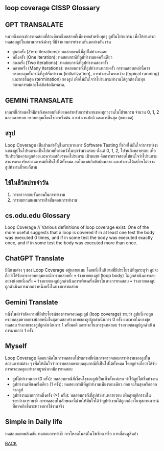 ## loop coverage CISSP Glossary

## GPT TRANSALATE
หมายถึงเกณฑ์การทดสอบที่ต้องมีกรณีทดสอบที่เพียงพอสำหรับทุกๆ ลูปในโปรแกรม เพื่อให้สามารถทดสอบลูปในสถานการณ์ต่างๆ ที่มีจำนวนการทำงานที่แตกต่างกัน เช่น
- ศูนย์ครั้ง (Zero iterations): ทดสอบกรณีที่ลูปไม่ทำงานเลย
- หนึ่งครั้ง (One iteration): ทดสอบกรณีที่ลูปทำงานแค่ครั้งเดียว
- สองครั้ง (Two iterations): ทดสอบกรณีที่ลูปทำงานสองครั้ง
- หลายครั้ง (Many iterations): ทดสอบกรณีที่ลูปทำงานหลายครั้ง
การทดสอบเหล่านี้ควรครอบคลุมทั้งกรณีที่ลูปเริ่มทำงาน (initialization), การทำงานในระหว่าง (typical running) และการสิ้นสุด (termination) ของลูป เพื่อให้มั่นใจว่าโปรแกรมทำงานได้ถูกต้องในทุกสถานการณ์และไม่เกิดข้อผิดพลาด.

## GEMINi TRANSALATE
เกณฑ์นี้กำหนดให้มีกรณีทดสอบที่เพียงพอสำหรับการทำงานของทุกวงวนในโปรแกรม จำนวน 0, 1, 2 และหลายรอบ ครอบคลุมเงื่อนไขการเริ่มต้น การทำงานปกติ และการสิ้นสุด (ขอบเขต)

## สรุป
Loop Coverage เป็นส่วนสำคัญในกระบวนการ Software Testing ที่ช่วยให้มั่นใจว่าการทำงานของลูปในโปรแกรมเป็นไปตามที่คาดหวังในทุกจำนวนรอบ ตั้งแต่ 0, 1, 2, ไปจนถึงหลายรอบ เพื่อรับประกันความถูกต้องและความเสถียรของโปรแกรม เป้าหมาย คือการตรวจสอบให้แน่ใจว่าโปรแกรมสามารถรองรับสถานการณ์ที่เป็นไปได้ทั้งหมด ลดโอกาสเกิดข้อผิดพลาด และทำงานได้เสถียรไม่ว่าจะลูปทำงานกี่รอบก็ตาม 

## ใช้ในชีวิตประจำวัน
1. การตรวจสอบขั้นตอนในการทำงาน
2. การทบทวนแผนการหรือขั้นตอนการทำงาน

## cs.odu.edu Glossary
Loop Coverage // Various definitions of loop coverage exist.
One of the more useful suggests that a loop is covered if in at least one test the body was executed 0 times, and if in some test the body was executed exactly once, and if in some test the body was executed more than once.
<br>
## ChatGPT Translate 
มีนิยามต่าง ๆ ของ Loop Coverage อยู่หลายแบบ โดยหนึ่งในนิยามที่มีประโยชน์ที่สุดระบุว่า ลูปจะถือว่าได้รับการครอบคลุมหากมีการทดสอบที่:
	•	ร่างกายของลูป (loop body) ไม่ถูกดำเนินการเลยอย่างน้อยหนึ่งครั้ง
	•	ร่างกายของลูปถูกดำเนินการเพียงครั้งเดียวในบางการทดสอบ
	•	ร่างกายของลูปถูกดำเนินการมากกว่าหนึ่งครั้งในบางการทดสอบ

## Gemini Translate
หนึ่งในคำจำกัดความที่มีประโยชน์ของการครอบคลุมลูป (loop coverage) ระบุว่า ลูปหนึ่งจะถูกครอบคลุมหากอย่างน้อยหนึ่งในชุดทดสอบร่างกายของลูปถูกดำเนินการ 0 ครั้ง และหากในบางชุดทดสอบ ร่างกายของลูปถูกดำเนินการ 1 ครั้งพอดี และหากในบางชุดทดสอบ ร่างกายของลูปถูกดำเนินการมากกว่า 1 ครั้ง

## Myself 
Loop Coverage คือแนวคิดในการทดสอบโปรแกรมที่เน้นการตรวจสอบการทำงานของลูปในสถานการณ์ต่าง ๆ เพื่อให้มั่นใจว่าการทดสอบครอบคลุมกรณีที่เป็นไปได้ทั้งหมด โดยลูปจะถือว่าได้รับการครอบคลุมอย่างสมบูรณ์หากมีการทดสอบ 
- ลูปไม่ทำงานเลย (0 ครั้ง): ทดสอบกรณีที่เงื่อนไขของลูปเป็นเท็จตั้งแต่แรก ทำให้ลูปไม่เริ่มทำงาน
- ลูปทำงานเพียงครั้งเดียว (1 ครั้ง): ทดสอบกรณีที่ลูปทำงานเพียงรอบเดียว ก่อนจะสิ้นสุดหรือออกจากลูป
- ลูปทำงานมากกว่าหนึ่งครั้ง (>1 ครั้ง): ทดสอบกรณีที่ลูปทำงานหลายรอบ เพื่อดูพฤติกรรมในระหว่างการวนซ้ำ
การทดสอบในลักษณะนี้ช่วยให้มั่นใจได้ว่าลูปทำงานได้ถูกกต้องในทุสถานการณ์ที่อาจเกิดขึ้นระหว่างการใช้งานจริง
 
## Simple in Daily life
ทดสอบแอพพลิเคชัน ทดสอบการทำซ้ำ การโหลดโพสต์ในโซเชียล หรือ การเลื่อนดูสินค้า


[BACK](README.md)  
